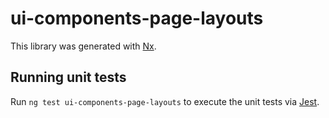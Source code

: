 # ui-components-page-layouts

This library was generated with [Nx](https://nx.dev).

## Running unit tests

Run `ng test ui-components-page-layouts` to execute the unit tests via [Jest](https://jestjs.io).

